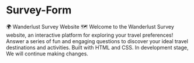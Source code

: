 # Survey-Form
🌍 Wanderlust Survey Website 🗺️  Welcome to the Wanderlust Survey website, an interactive platform for exploring your travel preferences! Answer a series of fun and engaging questions to discover your ideal travel destinations and activities. Built with HTML and CSS. In development stage, We will continue making changes.
